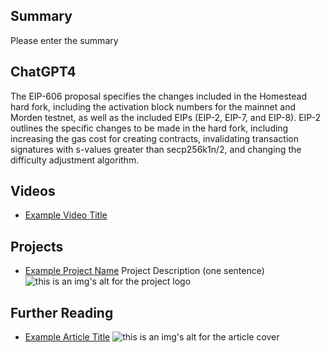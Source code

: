 ## Summary

Please enter the summary

## ChatGPT4

The EIP-606 proposal specifies the changes included in the Homestead hard fork, including the activation block numbers for the mainnet and Morden testnet, as well as the included EIPs (EIP-2, EIP-7, and EIP-8). EIP-2 outlines the specific changes to be made in the hard fork, including increasing the gas cost for creating contracts, invalidating transaction signatures with s-values greater than secp256k1n/2, and changing the difficulty adjustment algorithm.

## Videos

- [Example Video Title](https://www.youtube.com/watch?v=TDGq4aeevgY)

## Projects

- [Example Project Name](https://xxxx.xxx/xxxxx) Project Description (one sentence) ![this is an img's alt for the project logo](https://xxxx.xxx/project-logo.xxx)

## Further Reading

- [Example Article Title](https://xxxx.xxx/xxxxx) ![this is an img's alt for the article cover](https://xxxx.xxx/article-cover.xxx)
